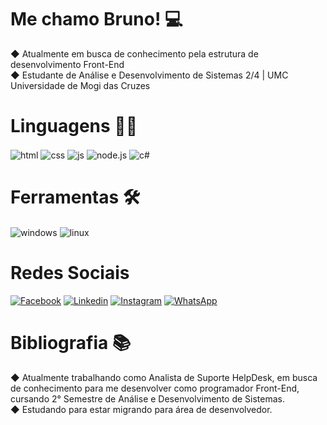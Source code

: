 # Me chamo Bruno! 💻
 ◆ Atualmente em busca de conhecimento pela estrutura de desenvolvimento Front-End <br>
 ◆ Estudante de Análise e Desenvolvimento de Sistemas 2/4 | UMC Universidade de Mogi das Cruzes



# Linguagens 👨‍💻
  <div style="display: inline_block">
    <img align="center" alt="html" src="https://img.shields.io/badge/HTML-239120?style=for-the-badge&logo=html5&logoColor=white" />
    <img align="center" alt="css" src="https://img.shields.io/badge/CSS-239120?&style=for-the-badge&logo=css3&logoColor=white" />
    <img align="center" alt="js" src="https://img.shields.io/badge/CSS-239120?&style=for-the-badge&logo=css3&logoColor=white" />
    <img align="center" alt="node.js" src="https://img.shields.io/badge/javascript-%23323330.svg?style=for-the-badge&logo=javascript&logoColor=yellow" />
    <img align="center" alt="c#" src="https://img.shields.io/badge/c%23-%23239120.svg?style=for-the-badge&logo=c-sharp&logoColor=white" />
    
 
  </div>

# Ferramentas 🛠️
  <div style="display: inline_block">
      <img align="center" alt="windows" src="https://img.shields.io/badge/Windows-0078D6?style=for-the-badge&logo=windows&logoColor=white" />  
      <img align="center" alt="linux" src="https://img.shields.io/badge/Linux-FCC624?style=for-the-badge&logo=linux&logoColor=black" />
 
  </div>

  
# Redes Sociais
 [![Facebook](https://img.shields.io/badge/Facebook-1877F2?style=for-the-badge&logo=facebook&logoColor=white)](https://m.facebook.com/alcanbrun)
 [![Linkedin](https://img.shields.io/badge/LinkedIn-0077B5?style=for-the-badge&logo=linkedin&logoColor=white)](https://www.linkedin.com/in/bruno-oliveira-91165122b/)
 [![Instagram](https://img.shields.io/badge/Instagram-E4405F?style=for-the-badge&logo=instagram&logoColor=white)](https://www.instagram.com/bruno_old00/)
 [![WhatsApp](https://img.shields.io/badge/WhatsApp-25D366?style=for-the-badge&logo=whatsapp&logoColor=white)](https://wa.me/+5511963158475/)
 
 
 # Bibliografia 📚
 ◆ Atualmente trabalhando como Analista de Suporte HelpDesk, em busca de conhecimento para me desenvolver como programador Front-End, cursando 2° Semestre de Análise e    Desenvolvimento de Sistemas. <br>
 ◆ Estudando para estar migrando para área de desenvolvedor.
 
 
 
